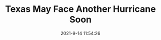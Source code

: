 ---
"title": "Texas May Face Another Hurricane Soon"
"date": "2021-9-14 11:54:26"
"feed_name": "RIGZONE"
"feed_website": "http://www.rigzone.com/"
"feed_rss": "http://www.rigzone.com/news/rss/rigzone_latest.aspx"
"link": "https://www.rigzone.com/news/texas_may_face_another_hurricane_soon-14-sep-2021-166428-article/?rss=true"
"file": "_posts/2021-9-14-11-54-26_RIGZONE_083e09571ce2fb9357d8fb373f25fe2e97c810d7.md"
"accident": "0"
"drilling": "0"
"dead": "0"
"injured": "0"
---